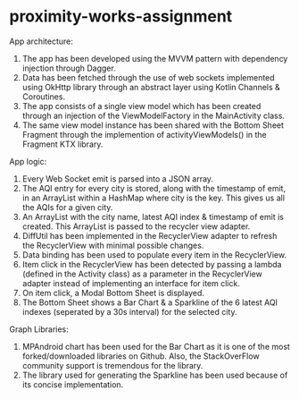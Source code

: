 # proximity-works-assignment
App architecture:
1. The app has been developed using the MVVM pattern with dependency injection through Dagger.
2. Data has been fetched through the use of web sockets implemented using OkHttp library through an abstract layer using Kotlin Channels & Coroutines.
3. The app consists of a single view model which has been created through an injection of the ViewModelFactory in the MainActivity class.
4. The same view model instance has been shared with the Bottom Sheet Fragment through the implemention of activityViewModels() in the Fragment KTX library.

App logic:
1. Every Web Socket emit is parsed into a JSON array.
2. The AQI entry for every city is stored, along with the timestamp of emit, in an ArrayList within a HashMap where city is the key. This gives us all the AQIs for a given city.
3. An ArrayList with the city name, latest AQI index & timestamp of emit is created. This ArrayList is passed to the recycler view adapter.
4. DiffUtil has been implemented in the RecyclerView adapter to refresh the RecyclerView with minimal possible changes.
5. Data binding has been used to populate every item in the RecyclerView.
6. Item click in the RecyclerView has been detected by passing a lambda (defined in the Activity class) as a parameter in the RecyclerView adapter instead of implementing an interface for item click.
7. On item click, a Modal Bottom Sheet is displayed.
8. The Bottom Sheet shows a Bar Chart & a Sparkline of the 6 latest AQI indexes (seperated by a 30s interval) for the selected city.

Graph Libraries:
1. MPAndroid chart has been used for the Bar Chart as it is one of the most forked/downloaded libraries on Github. Also, the StackOverFlow community support is tremendous for the library.
2. The library used for generating the Sparkline has been used because of its concise implementation.
